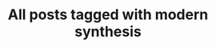 ---
layout: tag
title: "All posts tagged with modern synthesis"
permalink: /weblog/tags/modern-synthesis/
taxonomy: modern synthesis
---